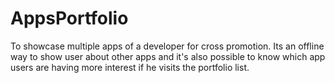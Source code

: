 # AppsPortfolio
To showcase multiple apps of a developer for cross promotion. Its an offline way to show user about other apps and it's also possible to know which app users are having more interest if he visits the portfolio list.
